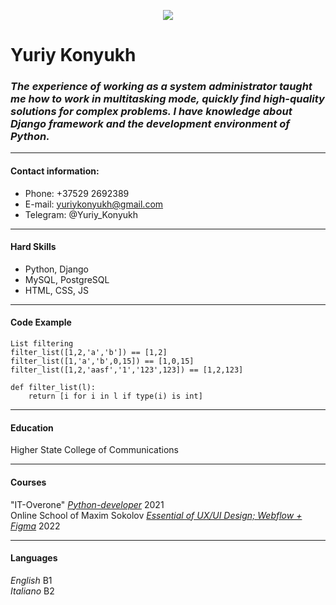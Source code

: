 <!-- Creation of cv.md -->
<p align="center">
  <img src="https://farm66.staticflickr.com/65535/52491025403_688e5d05cc_m.jpg">
</p>

# Yuriy Konyukh
### _The experience of working as a system administrator taught me how to work in multitasking mode, quickly find high-quality solutions for complex problems. I have knowledge about **Django framework** and the development environment of Python._
****
#### Contact information:
  * Phone: +37529 2692389
  * E-mail: yuriykonyukh@gmail.com
  * Telegram: @Yuriy_Konyukh
****
#### Hard Skills
* Python, Django
* MySQL, PostgreSQL
* HTML, CSS, JS
----
#### Code Example
``` 
List filtering
filter_list([1,2,'a','b']) == [1,2]
filter_list([1,'a','b',0,15]) == [1,0,15]
filter_list([1,2,'aasf','1','123',123]) == [1,2,123]

def filter_list(l):
    return [i for i in l if type(i) is int]
```
----
#### Education
Higher State College of Communications
****
#### Courses
"IT-Overone" [*Python-developer*](https://live.staticflickr.com/65535/52490720406_e16ed0960b_c.jpg) 2021<br>
Online School of Maxim Sokolov [*Essential of UX/UI Design; Webflow + Figma*](https://live.staticflickr.com/65535/52491272073_183305510f_b.jpg) 2022
****
#### Languages
*English* B1<br>
*Italiano* B2

